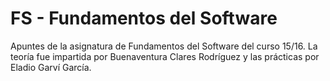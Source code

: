 # FS - Fundamentos del Software

Apuntes de la asignatura de Fundamentos del Software del curso 15/16. La teoría fue impartida por Buenaventura Clares Rodríguez y las prácticas por Eladio Garví García.